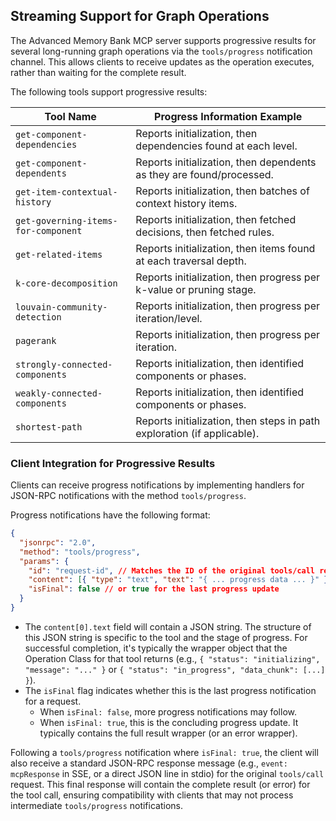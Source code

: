 ## Streaming Support for Graph Operations

The Advanced Memory Bank MCP server supports progressive results for several long-running graph operations via the `tools/progress` notification channel. This allows clients to receive updates as the operation executes, rather than waiting for the complete result.

The following tools support progressive results:

| Tool Name                         | Progress Information Example                                       |
|-----------------------------------|--------------------------------------------------------------------|
| `get-component-dependencies`      | Reports initialization, then dependencies found at each level.       |
| `get-component-dependents`      | Reports initialization, then dependents as they are found/processed. |
| `get-item-contextual-history`   | Reports initialization, then batches of context history items.       |
| `get-governing-items-for-component` | Reports initialization, then fetched decisions, then fetched rules.    |
| `get-related-items`             | Reports initialization, then items found at each traversal depth.    |
| `k-core-decomposition`          | Reports initialization, then progress per k-value or pruning stage.  |
| `louvain-community-detection`   | Reports initialization, then progress per iteration/level.           |
| `pagerank`                        | Reports initialization, then progress per iteration.                 |
| `strongly-connected-components` | Reports initialization, then identified components or phases.        |
| `weakly-connected-components`   | Reports initialization, then identified components or phases.        |
| `shortest-path`                   | Reports initialization, then steps in path exploration (if applicable).|

### Client Integration for Progressive Results

Clients can receive progress notifications by implementing handlers for JSON-RPC notifications with the method `tools/progress`.

Progress notifications have the following format:

```json
{
  "jsonrpc": "2.0",
  "method": "tools/progress",
  "params": {
    "id": "request-id", // Matches the ID of the original tools/call request
    "content": [{ "type": "text", "text": "{ ... progress data ... }" }],
    "isFinal": false // or true for the last progress update
  }
}
```

* The `content[0].text` field will contain a JSON string. The structure of this JSON string is specific to the tool and the stage of progress. For successful completion, it's typically the wrapper object that the Operation Class for that tool returns (e.g., `{ "status": "initializing", "message": "..." }` or `{ "status": "in_progress", "data_chunk": [...] }`).
* The `isFinal` flag indicates whether this is the last progress notification for a request.
  * When `isFinal: false`, more progress notifications may follow.
  * When `isFinal: true`, this is the concluding progress update. It typically contains the full result wrapper (or an error wrapper).

Following a `tools/progress` notification where `isFinal: true`, the client will also receive a standard JSON-RPC response message (e.g., `event: mcpResponse` in SSE, or a direct JSON line in stdio) for the original `tools/call` request. This final response will contain the complete result (or error) for the tool call, ensuring compatibility with clients that may not process intermediate `tools/progress` notifications.
